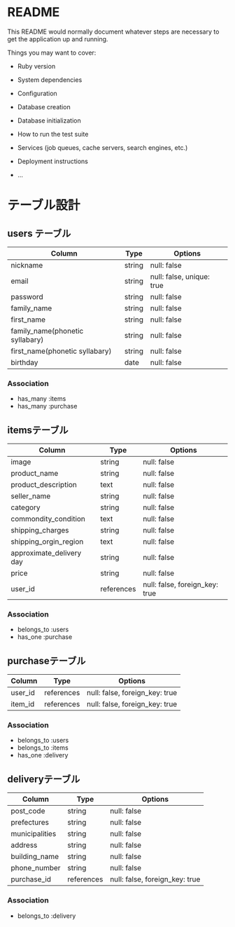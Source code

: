 # README

This README would normally document whatever steps are necessary to get the
application up and running.

Things you may want to cover:

* Ruby version

* System dependencies

* Configuration

* Database creation

* Database initialization

* How to run the test suite

* Services (job queues, cache servers, search engines, etc.)

* Deployment instructions

* ...

# テーブル設計

## users テーブル

| Column                           | Type   | Options                   |
| -------------------------------- | ------ | ------------------------- |
| nickname                         | string | null: false               |
| email                            | string | null: false, unique: true |
| password                         | string | null: false               |
| family_name                      | string | null: false               |
| first_name                       | string | null: false               |
| family_name(phonetic syllabary)  | string | null: false               |
| first_name(phonetic syllabary)   | string | null: false               |
| birthday                         | date   | null: false               |


### Association

- has_many :items
- has_many :purchase

##  itemsテーブル

| Column                   | Type         | Options                        |
| ------------------------ | ------------ | ------------------------------ |
| image                    | string       | null: false                    |
| product_name             | string       | null: false                    |
| product_description      | text         | null: false                    |
| seller_name              | string       | null: false                    |
| category                 | string       | null: false                    |
| commondity_condition     | text         | null: false                    |
| shipping_charges         | string       | null: false                    |
| shipping_orgin_region    | text         | null: false                    |
| approximate_delivery day | string       | null: false                    |
| price                    | string       | null: false                    |
| user_id                  | references   | null: false, foreign_key: true |

### Association

- belongs_to :users
- has_one :purchase

##  purchaseテーブル

| Column                   | Type         | Options                        |
| ------------------------ | ------------ | ------------------------------ |
| user_id                  | references   | null: false, foreign_key: true |
| item_id                  | references   | null: false, foreign_key: true |

### Association

- belongs_to :users
- belongs_to :items
- has_one :delivery

##  deliveryテーブル

| Column                   | Type         | Options                        |
| ------------------------ | ------------ | ------------------------------ |
| post_code                | string       | null: false                    |
| prefectures              | string       | null: false                    |
| municipalities           | string       | null: false                    |
| address                  | string       | null: false                    |
| building_name            | string       | null: false                    |
| phone_number             | string       | null: false                    |
| purchase_id              | references   | null: false, foreign_key: true |

### Association

- belongs_to :delivery





